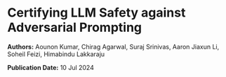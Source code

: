# Certifying LLM Safety against Adversarial Prompting

**Authors:** Aounon Kumar, Chirag Agarwal, Suraj Srinivas, Aaron Jiaxun Li, Soheil Feizi, Himabindu Lakkaraju

**Publication Date:** 10 Jul 2024

